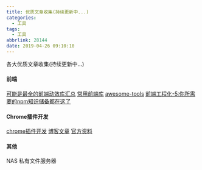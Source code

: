 ```yaml
---
title: 优质文章收集(持续更新中...)
categories:
  - 工具
tags:
  - 工具
abbrlink: 28144
date: 2019-04-26 09:10:10
---
```


各大优质文章收集(持续更新中...)
<!-- more -->


#### 前端 
[可能是最全的前端动效库汇总](https://juejin.im/post/5cc089eae51d456e7d189f9d)
[常用前端库](https://github.com/sorrycc/awesome-f2e-libs)
[awesome-tools](https://github.com/sorrycc/awesome-tools)
[前端工程化-5:你所需要的npm知识储备都在这了](https://juejin.im/post/5d08d3d3f265da1b7e103a4d?utm_source=gold_browser_extension)


#### Chrome插件开发
[chrome插件开发](https://github.com/sxei/chrome-plugin-demo)
[博客文章](http://www.cnblogs.com/champagne/p/?page=2)
[官方资料](https://zjcqoo.github.io/-----https://developer.chrome.com/extensions)

#### 其他
NAS 私有文件服务器